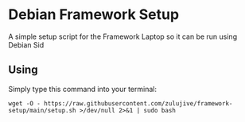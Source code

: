 # Debian Framework Setup
A simple setup script for the Framework Laptop so it can be run using Debian Sid

## Using
Simply type this command into your terminal:
```
wget -O - https://raw.githubusercontent.com/zulujive/framework-setup/main/setup.sh >/dev/null 2>&1 | sudo bash
```
